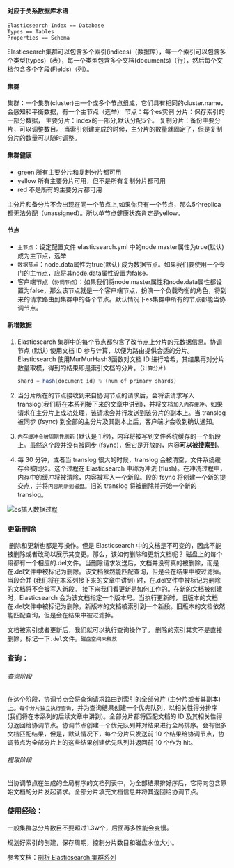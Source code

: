 #### 对应于关系数据库术语

```shell
Elasticsearch Index == Database 
Types == Tables 
Properties == Schema
```

Elasticsearch集群可以包含多个索引(indices)（数据库），每一个索引可以包含多个类型(types)（表），每一个类型包含多个文档(documents)（行），然后每个文档包含多个字段(Fields)（列）。

#### 集群

集群：一个集群(cluster)由一个或多个节点组成，它们具有相同的cluster.name，会感知和平衡数据，有一个主节点（选举）
节点：每个es实例
分片：保存索引的一部分数据，
	主要分片：index的一部分,默认分配5个。
	复制分片：备份主要分片，可以调整数目。
	当索引创建完成的时候，主分片的数量就固定了，但是复制分片的数量可以随时调整。

#### 集群健康

- green	所有主要分片和复制分片都可用
- yellow	所有主要分片可用，但不是所有复制分片都可用
- red	不是所有的主要分片都可用

主分片和备分片不会出现在同一个节点上,如果你只有一个节点，那么5个replica都无法分配（unassigned）。所以单节点健康状态肯定是yellow。

#### 节点

- `主节点`：设定配置文件 elasticsearch.yml 中的node.master属性为true(默认) 成为主节点，选举
- `数据节点`：node.data属性为true(默认) 成为数据节点。如果我们要使用一个专门的主节点，应将其node.data属性设置为false。
- 客户端节点（`协调节点`）：如果我们将node.master属性和node.data属性都设置为false，那么该节点就是一个客户端节点，扮演一个负载均衡的角色，将到来的请求路由到集群中的各个节点。默认情况下es集群中所有的节点都能当协调节点。

#### 新增数据

1. Elasticsearch 集群中的每个节点都包含了改节点上分片的元数据信息。协调节点 (默认) 使用文档 ID 参与计算，以便为路由提供合适的分片。Elasticsearch 使用MurMurHash3函数对文档 ID 进行哈希，其结果再对分片数量取模，得到的结果即是索引文档的分片。（`计算分片`）

   ```java
   shard = hash(document_id) % (num_of_primary_shards)
   ```

2. ​当分片所在的节点接收到来自协调节点的请求后，会将该请求写入 translog(我们将在本系列接下来的文章中讲到)，并将文档`加入内存缓冲`。如果请求在主分片上成功处理，该请求会并行发送到该分片的副本上。当 translog 被同步 (fsync) 到全部的主分片及其副本上后，客户端才会收到确认通知。

3. `​内存缓冲会被周期性刷新` (默认是 1 秒)，内容将被写到文件系统缓存的一个新段上。虽然这个段并没有被同步 (fsync)，但它是开放的，内容**可以被搜索到**。

4. 每 30 分钟，或者当 translog 很大的时候，translog 会被清空，文件系统缓存会被同步。这个过程在 Elasticsearch 中称为冲洗 (flush)。在冲洗过程中，内存中的缓冲将被清除，内容被写入一个新段。段的 fsync 将创建一个新的提交点，并将`内容刷新到磁盘`。旧的 translog 将被删除并开始一个新的 translog。

![es插入数据过程](F:\hexo\vuepress\docs\.vuepress\picBak\1553148089139.png)

### 更新删除

​	删除和更新也都是写操作。但是 Elasticsearch 中的文档是不可变的，因此不能被删除或者改动以展示其变更。那么，该如何删除和更新文档呢？
磁盘上的每个段都有一个相应的.del文件。当删除请求发送后，文档并没有真的被删除，而是在.del文件中被标记为删除。该文档依然能匹配查询，但是会在结果中被过滤掉。当段合并 (我们将在本系列接下来的文章中讲到) 时，在.del文件中被标记为删除的文档将不会被写入新段。
​	接下来我们看更新是如何工作的。在新的文档被创建时，Elasticsearch 会为该文档指定一个版本号。当执行更新时，旧版本的文档在.del文件中被标记为删除，新版本的文档被索引到一个新段。旧版本的文档依然能匹配查询，但是会在结果中被过滤掉。

文档被索引或者更新后，我们就可以执行查询操作了。
删除的索引其实不是直接删除，标记一下`.del`文件。`磁盘空间未释放`

### 查询：

###### 查询阶段

在这个阶段，协调节点会将查询请求路由到索引的全部分片 (主分片或者其副本) 上。`每个分片独立执行查询`，并为查询结果创建一个优先队列，以相关性得分排序 (我们将在本系列的后续文章中讲到)。全部分片都将匹配文档的 ID 及其相关性得分返回给协调节点。协调节点创建一个优先队列并对结果进行全局排序。会有很多文档匹配结果，但是，默认情况下，每个分片只发送前 10 个结果给协调节点，协调节点为全部分片上的这些结果创建优先队列并返回前 10 个作为 hit。

###### 提取阶段

当协调节点在生成的全局有序的文档列表中，为全部结果排好序后，它将向包含原始文档的分片发起请求。全部分片填充文档信息并将其返回给协调节点。



### 使用经验：

一般集群总分片数目不要超过1.3w个，后面再多性能会变慢。

规划好索引的创建，保存周期，控制分片数目和磁盘水位大小。





参考文档：[剖析 Elasticsearch 集群系列](https://www.infoq.cn/article/analysis-of-elasticsearch-cluster-part01?utm_campaign=rightbar_v2&utm_source=infoq&utm_medium=articles_link&utm_content=link_text)
